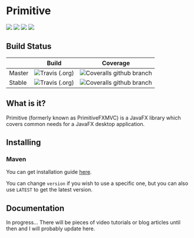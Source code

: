 # Primitive

![](https://img.shields.io/badge/groupId-io.github.erayerdin-blue.svg?style=flat-square)
![](https://img.shields.io/badge/artifactId-primitive-blue.svg?style=flat-square)
![](https://img.shields.io/badge/version-0.5.0--alpha-red.svg?style=flat-square)
[![](https://img.shields.io/badge/license-Apache2-333333.svg?style=flat-square)](LICENSE)

## Build Status

|        | Build | Coverage |
|--------|-------|----------|
| Master | ![Travis (.org)](https://img.shields.io/travis/erayerdin/primitive/master.svg?style=flat-square) | ![Coveralls github branch](https://img.shields.io/coveralls/github/erayerdin/primitive/master.svg?style=flat-square) |
| Stable | ![Travis (.org)](https://img.shields.io/travis/erayerdin/primitive/stable.svg?style=flat-square) | ![Coveralls github branch](https://img.shields.io/coveralls/github/erayerdin/primitive/stable.svg?style=flat-square) |

## What is it?

Primitive (formerly known as PrimitiveFXMVC) is a JavaFX library which covers common
needs for a JavaFX desktop application.

## Installing

### Maven
You can get installation guide [here](https://jitpack.io/#erayerdin/primitivefxmvc).
    
You can change `version` if you wish to use a specific one, but you
can also use `LATEST` to get the latest version.

## Documentation

In progress... There will be pieces of video tutorials or blog articles
until then and I will probably update here.